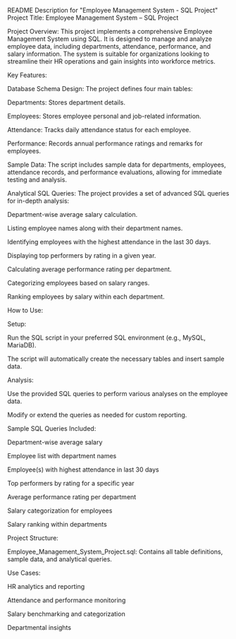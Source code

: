 README Description for "Employee Management System - SQL Project"
Project Title:
Employee Management System – SQL Project

Project Overview:
This project implements a comprehensive Employee Management System using SQL. It is designed to manage and analyze employee data, including departments, attendance, performance, and salary information. The system is suitable for organizations looking to streamline their HR operations and gain insights into workforce metrics.

Key Features:

Database Schema Design:
The project defines four main tables:

Departments: Stores department details.

Employees: Stores employee personal and job-related information.

Attendance: Tracks daily attendance status for each employee.

Performance: Records annual performance ratings and remarks for employees.

Sample Data:
The script includes sample data for departments, employees, attendance records, and performance evaluations, allowing for immediate testing and analysis.

Analytical SQL Queries:
The project provides a set of advanced SQL queries for in-depth analysis:

Department-wise average salary calculation.

Listing employee names along with their department names.

Identifying employees with the highest attendance in the last 30 days.

Displaying top performers by rating in a given year.

Calculating average performance rating per department.

Categorizing employees based on salary ranges.

Ranking employees by salary within each department.

How to Use:

Setup:

Run the SQL script in your preferred SQL environment (e.g., MySQL, MariaDB).

The script will automatically create the necessary tables and insert sample data.

Analysis:

Use the provided SQL queries to perform various analyses on the employee data.

Modify or extend the queries as needed for custom reporting.

Sample SQL Queries Included:

Department-wise average salary

Employee list with department names

Employee(s) with highest attendance in last 30 days

Top performers by rating for a specific year

Average performance rating per department

Salary categorization for employees

Salary ranking within departments

Project Structure:

Employee_Management_System_Project.sql:
Contains all table definitions, sample data, and analytical queries.

Use Cases:

HR analytics and reporting

Attendance and performance monitoring

Salary benchmarking and categorization

Departmental insights
